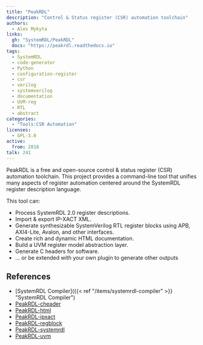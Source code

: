 ```yaml
---
title: "PeakRDL"
description: "Control & Status register (CSR) automation toolchain"
authors:
  - Alex Mykyta
links:
  gh: "SystemRDL/PeakRDL"
  docs: "https://peakrdl.readthedocs.io"
tags:
  - SystemRDL
  - code-generator
  - Python
  - configuration-register
  - csr
  - verilog
  - systemverilog
  - documentation
  - UVM-reg
  - RTL
  - abstract
categories:
  - "Tools:CSR Automation"
licenses:
  - GPL-3.0
active:
  from: 2018
talk: 241
---
```


PeakRDL is a free and open-source control & status register (CSR) automation
toolchain. This project provides a command-line tool that unifies many aspects of register automation centered around the SystemRDL register description language.

This tool can:

* Process SystemRDL 2.0 register descriptions.
* Import & export IP-XACT XML.
* Generate synthesizable SystemVerilog RTL register blocks using APB, AXI4-Lite, Avalon, and other interfaces.
* Create rich and dynamic HTML documentation.
* Build a UVM register model abstraction layer.
* Generate C headers for software.
* ... or be extended with your own plugin to generate other outputs

## References

- [SystemRDL Compiler]({{< ref "/items/systemrdl-compiler" >}} "SystemRDL Compiler")
- [PeakRDL-cheader](https://github.com/SystemRDL/PeakRDL-cheader)
- [PeakRDL-html](https://github.com/SystemRDL/PeakRDL-html)
- [PeakRDL-ipxact](https://github.com/SystemRDL/PeakRDL-ipxact)
- [PeakRDL-regblock](https://github.com/SystemRDL/PeakRDL-regblock)
- [PeakRDL-systemrdl](https://github.com/SystemRDL/PeakRDL-systemrdl)
- [PeakRDL-uvm](https://github.com/SystemRDL/PeakRDL-uvm)
